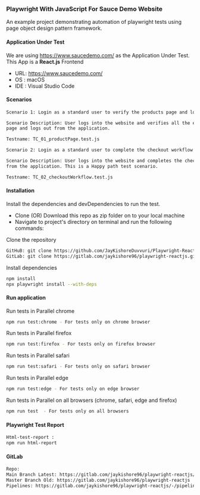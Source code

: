 ### Playwright With JavaScript For Sauce Demo Website

An example project demonstrating automation of playwright tests using page object design pattern framework.

#### Application Under Test

We are using https://www.saucedemo.com/ as the Application Under Test. This App is a **React.js** Frontend

- URL: https://www.saucedemo.com/
- OS : macOS
- IDE : Visual Studio Code

#### Scenarios

```bash
Scenario 1: Login as a standard user to verify the products page and logout from the application

Scenario Description: User logs into the website and verifies all the elements on the products
page and logs out from the application.

Testname: TC_01_productPage.test.js
```

```bash
Scenario 2: Login as a standard user to complete the checkout workflow

Scenario Description: User logs into the website and completes the checkout workflow and logs out
from the application. This is a Happy path test scenario.

Testname: TC_02_checkoutWorkflow.test.js
```

#### Installation

Install the dependencies and devDependencies to run the test.

- Clone (OR) Download this repo as zip folder on to your local machine
- Navigate to project's directory on terminal and run the following commands:

Clone the repository

```bash
GitHuB: git clone https://github.com/JayKishoreDuvvuri/Playwright-ReactJS.git
GitLab: git clone https://gitlab.com/jaykishore96/playwright-reactjs.git (Main Branch)
```

Install dependencies

```bash
npm install
npx playwright install --with-deps
```

#### Run application

Run tests in Parallel chrome

```bash
npm run test:chrome - For tests only on chrome browser
```

Run tests in Parallel firefox

```bash
npm run test:firefox - For tests only on firefox browser
```

Run tests in Parallel safari

```bash
npm run test:safari - For tests only on safari browser
```

Run tests in Parallel edge

```bash
npm run test:edge - For tests only on edge browser
```

Run tests in Parallel on all browsers (chrome, safari, edge and firefox)

```bash
npm run test  - For tests only on all browsers
```

#### Playwright Test Report

```bash
Html-test-report :
npm run html-report
```

#### GitLab

```bash
Repo: 
Main Branch Latest: https://gitlab.com/jaykishore96/playwright-reactjs/-/tree/main
Master Branch Old: https://gitlab.com/jaykishore96/playwright-reactjs
Pipelines: https://gitlab.com/jaykishore96/playwright-reactjs/-/pipelines
```
